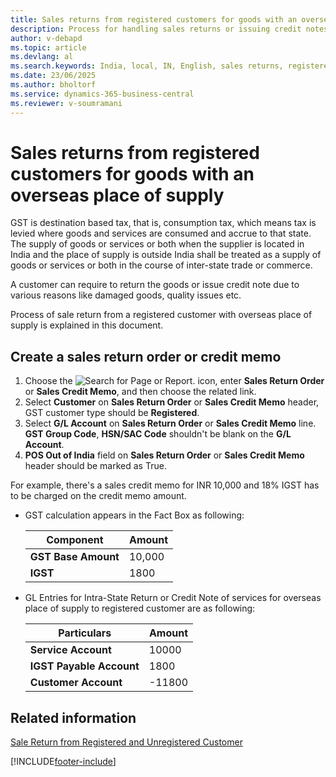 ```yaml
---
title: Sales returns from registered customers for goods with an overseas place of supply
description: Process for handling sales returns or issuing credit notes for services supplied overseas to registered customers in India.
author: v-debapd
ms.topic: article
ms.devlang: al
ms.search.keywords: India, local, IN, English, sales returns, registered customers, overseas place of supply
ms.date: 23/06/2025
ms.author: bholtorf
ms.service: dynamics-365-business-central
ms.reviewer: v-soumramani
---
```


# Sales returns from registered customers for goods with an overseas place of supply

GST is destination based tax, that is, consumption tax, which means tax is levied where goods and services are consumed and accrue to that state. The supply of goods or services or both when the supplier is located in India and the place of supply is outside India shall be treated as a supply of goods or services or both in the course of inter-state trade or commerce.

A customer can require to return the goods or issue credit note due to various reasons like damaged goods, quality issues etc.

Process of sale return from a registered customer with overseas place of supply is explained in this document.

## Create a sales return order or credit memo

1. Choose the ![Search for Page or Report.](image/search_small.png "Search for Page or Report icon") icon, enter **Sales Return Order** or **Sales Credit Memo**, and then choose the related link.
1. Select **Customer** on **Sales Return Order** or **Sales Credit Memo** header, GST customer type should be **Registered**.
1. Select **G/L Account** on **Sales Return Order** or **Sales Credit Memo** line. **GST Group Code**, **HSN/SAC Code** shouldn't be blank on the **G/L Account**.
1. **POS Out of India** field on **Sales Return Order** or **Sales Credit Memo** header should be marked as True.

For example, there's a sales credit memo for INR 10,000 and 18% IGST has to be charged on the credit memo amount.

- GST calculation appears in the Fact Box as following:

    |Component|Amount|
    |----------------------------------|---------------------------------------|  
    |**GST Base Amount**|10,000|  
    |**IGST**|1800|  
  
- GL Entries for Intra-State Return or Credit Note of services for overseas place of supply to registered customer are as following:

    |Particulars|Amount|
    |----------------------------------|---------------------------------------|  
    |**Service Account**|10000|  
    |**IGST Payable Account**|1800|
    |**Customer Account**|-11800|

## Related information

[Sale Return from Registered and Unregistered Customer](GST-Sale-Return-to-Registered-Unregistered-Customer.md)

[!INCLUDE[footer-include](../../includes/footer-banner.md)]
